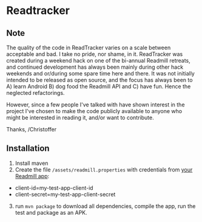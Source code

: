 # Readtracker

## Note

The quality of the code in ReadTracker varies on a scale between acceptable and bad. I take no pride, nor shame, in it.
ReadTracker was created during a weekend hack on one of the bi-annual Readmill retreats, and continued development has
always been mainly during other hack weekends and or/during some spare time here and there. It was not initially
intended to be released as open source, and the focus has always been to A) learn Android B) dog food the Readmill API
and C) have fun. Hence the neglected refactorings.

However, since a few people I've talked with have shown interest in the project I've chosen to make the code publicly
available to anyone who might be interested in reading it, and/or want to contribute.

Thanks,
/Christoffer

## Installation

  1. Install maven
  2. Create the file `/assets/readmill.properties` with credentials from [your Readmill app](https://readmill.com/you/apps):

  * client-id=my-test-app-client-id
  * client-secret=my-test-app-client-secret

  3. run `mvn package` to download all dependencies, compile the app, run the test and package as an APK.
